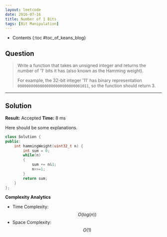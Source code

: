 ```yaml
---
layout: leetcode
date: 2016-07-16
title: Number of 1 Bits
tags: [Bit Manipulation]
---
```


* Contents
{:toc #toc_of_keans_blog}

## Question

> Write a function that takes an unsigned integer and returns the number of ’1' bits it has (also known as the Hamming weight).
>
>For example, the 32-bit integer ’11' has binary representation `00000000000000000000000000001011`, so the function should return 3.
>
>     

***

## Solution

**Result:** Accepted **Time:** 8 ms

Here should be some explanations.

```cpp
class Solution {
public:
    int hammingWeight(uint32_t n) {
        int sum = 0;
        while(n)
        {
            sum += n&1;
            n>>=1;
        }
        return sum;
    }
};
```

**Complexity Analytics**

- Time Complexity: $$O(log(n))$$
- Space Complexity: $$O(1)$$
